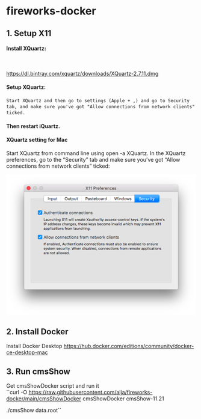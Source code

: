 # fireworks-docker

## 1. Setup X11

#### Install XQuartz: 
<br>

https://dl.bintray.com/xquartz/downloads/XQuartz-2.7.11.dmg

#### Setup XQuartz:
    Start XQuartz and then go to settings (Apple + ,) and go to Security tab, and make sure you've got "Allow connections from network clients" ticked.
#### Then restart iQuartz.

#### XQuartz setting for Mac

Start XQuartz from command line using open -a XQuartz. In the XQuartz preferences, go to the “Security” tab and make sure you’ve got “Allow connections from network clients” ticked:

![XQuartzPreferenceSetting](docs/xquartz_preferences.png)

## 2. Install Docker
Install Docker Desktop
https://hub.docker.com/editions/community/docker-ce-desktop-mac

## 3. Run cmsShow 
Get cmsShowDocker script and run it
<br>
``curl -O https://raw.githubusercontent.com/alja/fireworks-docker/main/cmsShowDocker
cmsShowDocker cmsShow-11.21

./cmsShow data.root``

